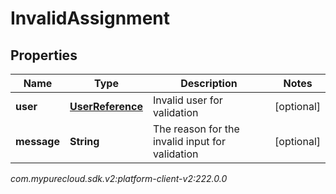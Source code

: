 # InvalidAssignment


## Properties

| Name | Type | Description | Notes |
| ------------ | ------------- | ------------- | ------------- |
| **user** | [**UserReference**](UserReference) | Invalid user for validation |  [optional] |
| **message** | **String** | The reason for the invalid input for validation |  [optional] |




_com.mypurecloud.sdk.v2:platform-client-v2:222.0.0_
